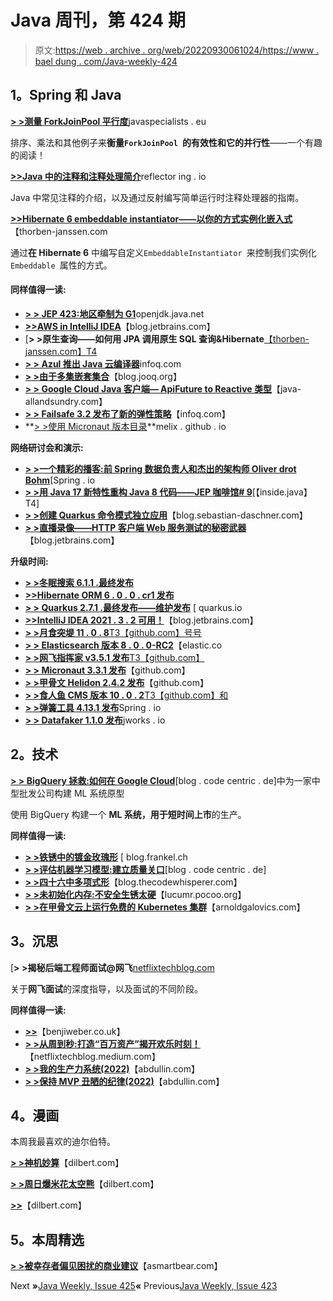 # Java 周刊，第 424 期

> 原文:[https://web . archive . org/web/20220930061024/https://www . bael dung . com/Java-weekly-424](https://web.archive.org/web/20220930061024/https://www.baeldung.com/java-weekly-424)

## **1。Spring 和 Java**

[**> >测量 ForkJoinPool 平行度**](https://web.archive.org/web/20220524052353/https://www.javaspecialists.eu/archive/Issue297-Measuring-ForkJoinPool-Parallelism.html)javaspecialists . eu

排序、乘法和其他例子来**衡量`ForkJoinPool `的有效性和它的并行性**——一个有趣的阅读！

[**>>Java 中的注释和注释处理简介**](https://web.archive.org/web/20220524052353/https://reflectoring.io/java-annotation-processing/)reflector ing . io

Java 中常见注释的介绍，以及通过反射编写简单运行时注释处理器的指南。

[**>>Hibernate 6 embeddable instantiator——以你的方式实例化嵌入式**](https://web.archive.org/web/20220524052353/https://thorben-janssen.com/hibernate-embeddableinstantiator/)【thorben-janssen.com

通过**在 Hibernate 6** 中编写自定义`EmbeddableInstantiator `来控制我们实例化`Embeddable `属性的方式。

#### **同样值得一读:**

*   [**> > JEP 423:地区牵制为 G1**](https://web.archive.org/web/20220524052353/https://openjdk.java.net/jeps/423)openjdk.java.net
*   [**>>AWS in IntelliJ IDEA**](https://web.archive.org/web/20220524052353/https://blog.jetbrains.com/idea/2022/02/aws-in-intellij-idea/)【blog.jetbrains.com】
*   [**> >原生查询——如何用 JPA 调用原生 SQL 查询&Hibernate**[【thorben-janssen.com】T4](https://web.archive.org/web/20220524052353/https://thorben-janssen.com/jpa-native-queries/)
*   [**> > Azul 推出 Java 云编译器**](https://web.archive.org/web/20220524052353/https://www.infoq.com/news/2022/02/azul-cloud-compiler)infoq.com
*   [**> >由于多集嵌套集合**](https://web.archive.org/web/20220524052353/https://blog.jooq.org/no-more-multiplebagfetchexception-thanks-to-multiset-nested-collections/)【blog.jooq.org】
*   [**> > Google Cloud Java 客户端— ApiFuture to Reactive 类型**](https://web.archive.org/web/20220524052353/http://www.java-allandsundry.com/2022/02/google-cloud-java-client-apifuture-to.html)【java-allandsundry.com】
*   [**> > Failsafe 3.2 发布了新的弹性策略**](https://web.archive.org/web/20220524052353/https://www.infoq.com/news/2022/02/failsafe-resilience-3/)【infoq.com】
*   **[> >使用 Micronaut 版本目录](https://web.archive.org/web/20220524052353/https://melix.github.io/blog//2022/02/micronaut-version-catalog.html)**melix . github . io

**网络研讨会和演示:**

*   [**> >一个精彩的播客:前 Spring 数据负责人和杰出的架构师 Oliver drot Bohm**](https://web.archive.org/web/20220524052353/https://spring.io/blog/2022/02/03/a-bootiful-podcast-former-spring-data-lead-and-architect-extraordinaire-oliver-drotbohm)[Spring . io
*   [**> >用 Java 17 新特性重构 Java 8 代码——JEP 咖啡馆# 9**](https://web.archive.org/web/20220524052353/https://inside.java/2022/02/01/jepcafe9/)[【inside.java】T4]
*   [**> >创建 Quarkus 命令模式独立应用**](https://web.archive.org/web/20220524052353/https://blog.sebastian-daschner.com/entries/quarkus-command-mode-applications)【blog.sebastian-daschner.com】
*   [**> >直播录像——HTTP 客户端 Web 服务测试的秘密武器**](https://web.archive.org/web/20220524052353/https://blog.jetbrains.com/idea/2022/02/live-stream-recording-http-client-secret-weapon-for-web-service-testing/)【blog.jetbrains.com】

**升级时间:**

*   [**> >冬眠搜索 6.1.1 .最终发布**](https://web.archive.org/web/20220524052353/https://in.relation.to/2022/02/08/hibernate-search-6-1-1-Final/)
*   [**>>Hibernate ORM 6 . 0 . 0 . cr1 发布**](https://web.archive.org/web/20220524052353/https://in.relation.to/2022/01/27/orm-600-cr1/)
*   [**> > Quarkus 2.7.1 .最终发布——维护发布**](https://web.archive.org/web/20220524052353/https://quarkus.io/blog/quarkus-2-7-1-final-released/) [ quarkus.io
*   [**>>IntelliJ IDEA 2021 . 3 . 2 可用！**](https://web.archive.org/web/20220524052353/https://blog.jetbrains.com/idea/2022/01/intellij-idea-2021-3-2/)【blog.jetbrains.com】
*   [**> >月食突堤 11 . 0 . 8**T3【github.com】号号](https://web.archive.org/web/20220524052353/https://github.com/eclipse/jetty.project/releases)
*   [**> > Elasticsearch 版本 8 . 0 . 0-RC2**](https://web.archive.org/web/20220524052353/https://www.elastic.co/guide/en/elasticsearch/reference/8.0/release-notes-8.0.0-rc2.html)【elastic.co
*   [**> >网飞指挥家 v3.5.1 发布**T3【github.com】](https://web.archive.org/web/20220524052353/https://github.com/Netflix/conductor/releases)
*   [**> > Micronaut 3.3.1 发布**](https://web.archive.org/web/20220524052353/https://github.com/micronaut-projects/micronaut-core/releases)【github.com】
*   [**> >甲骨文 Helidon 2.4.2 发布**](https://web.archive.org/web/20220524052353/https://github.com/oracle/helidon/releases)【github.com】
*   [**> >食人鱼 CMS 版本 10 . 0 . 2**T3【github.com】和](https://web.archive.org/web/20220524052353/https://github.com/PiranhaCMS/piranha.core/releases)
*   [**> >弹簧工具 4.13.1 发布**](https://web.archive.org/web/20220524052353/https://spring.io/blog/2022/02/02/spring-tools-4-13-1-released)Spring . io
*   [**> > Datafaker 1.1.0 发布**](https://web.archive.org/web/20220524052353/https://jworks.io/datafaker-1-1-0-released/)jworks . io

## **2。技术**

[**> > BigQuery 拯救:如何在 Google Cloud**](https://web.archive.org/web/20220524052353/https://blog.codecentric.de/en/2022/02/prototyping-personalized-recommender-gcp/)[blog . code centric . de]中为一家中型批发公司构建 ML 系统原型

使用 BigQuery 构建一个 **ML 系统，用于短时间上市**的生产。

**同样值得一读:**

*   [**> >铁锈中的镀金玫瑰形**](https://web.archive.org/web/20220524052353/https://blog.frankel.ch/start-rust/10/) [ blog.frankel.ch
*   [**> >评估机器学习模型:建立质量关口**](https://web.archive.org/web/20220524052353/https://blog.codecentric.de/en/2022/02/evaluating-machine-learning-models-quality-gates/)[blog . code centric . de]
*   [**> >四十六中多项式形**](https://web.archive.org/web/20220524052353/https://blog.thecodewhisperer.com/permalink/polynomial-kata)【blog.thecodewhisperer.com】
*   [**> >未初始化内存:不安全生锈太硬**](https://web.archive.org/web/20220524052353/https://lucumr.pocoo.org/2022/1/30/unsafe-rust/)【lucumr.pocoo.org】
*   [**> >在甲骨文云上运行免费的 Kubernetes 集群**](https://web.archive.org/web/20220524052353/https://arnoldgalovics.com/free-kubernetes-oracle-cloud/)【arnoldgalovics.com】

## **3。沉思**

[**> >揭秘后端工程师面试@网飞**[netflixtechblog.com](https://web.archive.org/web/20220524052353/https://netflixtechblog.com/demystifying-interviewing-for-backend-engineers-netflix-aceb26a83495)

关于**网飞面试**的深度指导，以及面试的不同阶段。

**同样值得一读:**

*   [**>>**](https://web.archive.org/web/20220524052353/https://benjiweber.co.uk/blog/2022/01/30/supporting-sustainability/)【benjiweber.co.uk】
*   [**> >从周到秒:打造“百万资产”揭开欢乐时刻！**](https://web.archive.org/web/20220524052353/https://netflixtechblog.medium.com/from-weeks-to-seconds-building-mega-assets-to-uncover-joyful-moments-b3cedcf37ffc)【netflixtechblog.medium.com】
*   [**> >我的生产力系统(2022)**](https://web.archive.org/web/20220524052353/https://abdullin.com/my-productivity-system/)【abdullin.com】
*   [**> >保持 MVP 丑陋的纪律(2022)**](https://web.archive.org/web/20220524052353/https://abdullin.com/pretty-ui-goes-to-trash/)【abdullin.com】

## **4。漫画**

本周我最喜欢的迪尔伯特。

[**> >神机妙算**](https://web.archive.org/web/20220524052353/https://dilbert.com/strip/2022-02-08)【dilbert.com】

[**> >周日爆米花太空熊**](https://web.archive.org/web/20220524052353/https://dilbert.com/strip/2022-02-06)【dilbert.com】

[**>>**](https://web.archive.org/web/20220524052353/https://dilbert.com/strip/2022-02-03)【dilbert.com】

## **5。本周精选**

**[> >被幸存者偏见困扰的商业建议](https://web.archive.org/web/20220524052353/https://blog.asmartbear.com/business-advice-plagued-by-survivor-bias.html)**【asmartbear.com】

Next **»**[Java Weekly, Issue 425](/web/20220524052353/https://www.baeldung.com/java-weekly-425)**«** Previous[Java Weekly, Issue 423](/web/20220524052353/https://www.baeldung.com/java-weekly-423)